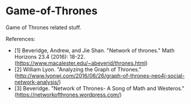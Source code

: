 # Game-of-Thrones
Game of Thrones related stuff.

References:
* [1] Beveridge, Andrew, and Jie Shan. "Network of thrones." Math Horizons 23.4 (2016): 18-22. (https://www.macalester.edu/~abeverid/thrones.html)
* [2] William Lyon. "Analyzing the Graph of Thrones." (http://www.lyonwj.com/2016/06/26/graph-of-thrones-neo4j-social-network-analysis/)
* [3] Beveridge. "Network of Thrones- A Song of Math and Westeros." (https://networkofthrones.wordpress.com/) 
